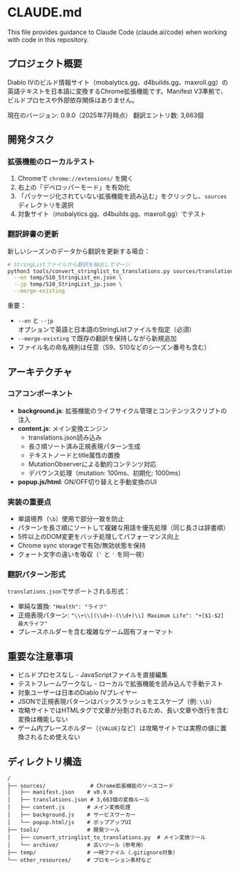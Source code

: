# CLAUDE.md

This file provides guidance to Claude Code (claude.ai/code) when working with code in this repository.

## プロジェクト概要

Diablo IVのビルド情報サイト（mobalytics.gg、d4builds.gg、maxroll.gg）の英語テキストを日本語に変換するChrome拡張機能です。Manifest V3準拠で、ビルドプロセスや外部依存関係はありません。

現在のバージョン: 0.9.0（2025年7月時点）
翻訳エントリ数: 3,663個

## 開発タスク

### 拡張機能のローカルテスト
1. Chromeで `chrome://extensions/` を開く
2. 右上の「デベロッパーモード」を有効化
3. 「パッケージ化されていない拡張機能を読み込む」をクリックし、`sources`ディレクトリを選択
4. 対象サイト（mobalytics.gg、d4builds.gg、maxroll.gg）でテスト

### 翻訳辞書の更新

新しいシーズンのデータから翻訳を更新する場合：
```bash
# StringListファイルから翻訳を抽出してマージ
python3 tools/convert_stringlist_to_translations.py sources/translations.json \
  --en temp/S10_StringList_en.json \
  --jp temp/S10_StringList_jp.json \
  --merge-existing
```

重要：
- `--en` と `--jp` オプションで英語と日本語のStringListファイルを指定（必須）
- `--merge-existing` で既存の翻訳を保持しながら新規追加
- ファイル名の命名規則は任意（S9、S10などのシーズン番号も含む）

## アーキテクチャ

### コアコンポーネント
- **background.js**: 拡張機能のライフサイクル管理とコンテンツスクリプトの注入
- **content.js**: メイン変換エンジン
  - translations.json読み込み
  - 長さ順ソート済み正規表現パターン生成
  - テキストノードとtitle属性の置換
  - MutationObserverによる動的コンテンツ対応
  - デバウンス処理（mutation: 100ms、初期化: 1000ms）
- **popup.js/html**: ON/OFF切り替えと手動変換のUI

### 実装の重要点
- 単語境界（`\b`）使用で部分一致を防止
- パターンを長さ順にソートして複雑な用語を優先処理（同じ長さは辞書順）
- 5件以上のDOM変更をバッチ処理してパフォーマンス向上
- Chrome sync storageで有効/無効状態を保持
- クォート文字の違いを吸収（`'` と `'` を同一視）

### 翻訳パターン形式
`translations.json`でサポートされる形式：
- 単純な置換: `"Health": "ライフ"`
- 正規表現パターン: `"\\+\\[(\\d+)-(\\d+)\\] Maximum Life": "+[$1-$2] 最大ライフ"`
- プレースホルダーを含む複雑なゲーム固有フォーマット

## 重要な注意事項
- ビルドプロセスなし - JavaScriptファイルを直接編集
- テストフレームワークなし - ローカルで拡張機能を読み込んで手動テスト
- 対象ユーザーは日本のDiablo IVプレイヤー
- JSONで正規表現パターンはバックスラッシュをエスケープ（例: `\\b`）
- 攻略サイトではHTMLタグで文章が分割されるため、長い文章や改行を含む変換は機能しない
- ゲーム内プレースホルダー（`{VALUE}`など）は攻略サイトでは実際の値に置換されるため使えない

## ディレクトリ構造
```
/
├── sources/              # Chrome拡張機能のソースコード
│   ├── manifest.json    # v0.9.0
│   ├── translations.json # 3,663個の変換ルール
│   ├── content.js       # メイン変換処理
│   ├── background.js    # サービスワーカー
│   └── popup.html/js    # ポップアップUI
├── tools/               # 開発ツール
│   ├── convert_stringlist_to_translations.py  # メイン変換ツール
│   └── archive/         # 古いツール（参考用）
├── temp/                # 一時ファイル（.gitignore対象）
└── other_resources/     # プロモーション素材など
```